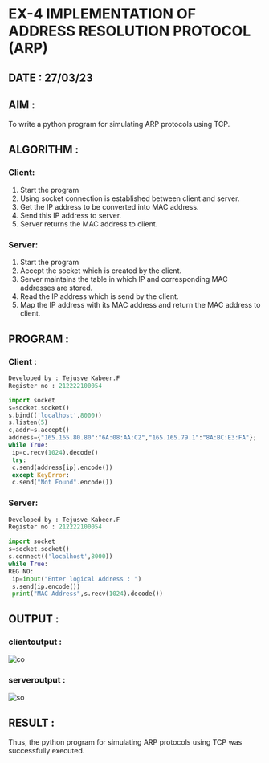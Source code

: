 # EX-4 IMPLEMENTATION OF ADDRESS RESOLUTION PROTOCOL (ARP)

## DATE : 27/03/23

## AIM :

To write a python program for simulating ARP protocols using TCP.

## ALGORITHM :

### Client:
1. Start the program
2. Using socket connection is established between client and server.
3. Get the IP address to be converted into MAC address.
4. Send this IP address to server.
5. Server returns the MAC address to client.

### Server:
1. Start the program
2. Accept the socket which is created by the client.
3. Server maintains the table in which IP and corresponding MAC addresses are
stored.
4. Read the IP address which is send by the client.
5. Map the IP address with its MAC address and return the MAC address to client.

## PROGRAM :

### Client :
```python
Developed by : Tejusve Kabeer.F
Register no : 212222100054

import socket
s=socket.socket()
s.bind(('localhost',8000))
s.listen(5)
c,addr=s.accept()
address={"165.165.80.80":"6A:08:AA:C2","165.165.79.1":"8A:BC:E3:FA"};
while True:
 ip=c.recv(1024).decode()
 try:
 c.send(address[ip].encode())
 except KeyError:
 c.send("Not Found".encode())
```
### Server:
```python
Developed by : Tejusve Kabeer.F
Register no : 212222100054

import socket
s=socket.socket()
s.connect(('localhost',8000))
while True:
REG NO:
 ip=input("Enter logical Address : ")
 s.send(ip.encode())
 print("MAC Address",s.recv(1024).decode())
```
## OUTPUT :

### clientoutput :
![co](https://github.com/Reebak04/EX-4/assets/118364993/a5c9702f-fea0-4fe2-801e-3465ede9b68f)

### serveroutput :
![so](https://github.com/Reebak04/EX-4/assets/118364993/aed7de1c-3a41-40a3-8b1a-149cb5e3ae08)

## RESULT :
Thus, the python program for simulating ARP protocols using TCP was successfully executed.
